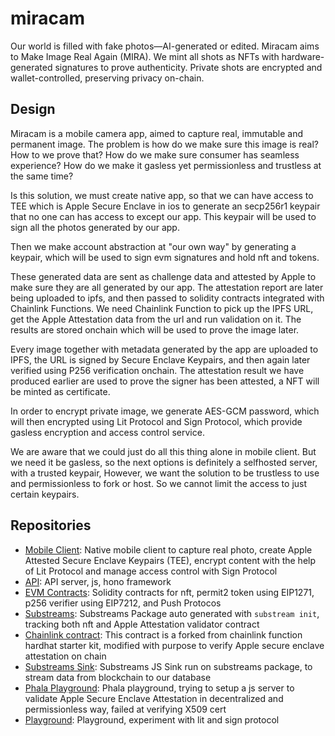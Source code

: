 # miracam

Our world is filled with fake photos—AI-generated or edited. Miracam aims to Make Image Real Again (MIRA). We mint all shots as NFTs with hardware-generated signatures to prove authenticity. Private shots are encrypted and wallet-controlled, preserving privacy on-chain.


## Design

Miracam is a mobile camera app, aimed to capture real, immutable and permanent image. The problem is how do we make sure this image is real? How to we prove that? How do we make sure consumer has seamless experience? How do we make it gasless yet permissionless and trustless at the same time?

Is this solution, we must create native app, so that we can have access to TEE which is Apple Secure Enclave in ios to generate an secp256r1 keypair that no one can has access to except our app. This keypair will be used to sign all the photos generated by our app. 

Then we make account abstraction at "our own way" by generating a keypair, which will be used to sign evm signatures and hold nft and tokens.

These generated data are sent as challenge data and attested by Apple to make sure they are all generated by our app. The attestation report are later being uploaded to ipfs, and then passed to solidity contracts integrated with Chainlink Functions. We need Chainlink Function to pick up the IPFS URL, get the Apple Attestation data from the url and run validation on it. The results are stored onchain which will be used to prove the image later.

Every image together with metadata generated by the app are uploaded to IPFS, the URL is signed by Secure Enclave Keypairs, and then again later verified using P256 verification onchain. The attestation result we have produced earlier are used to prove the signer has been attested, a NFT will be minted as certificate. 

In order to encrypt private image, we generate AES-GCM password, which will then encrypted using Lit Protocol and Sign Protocol, which provide gasless encryption and access control service. 

We are aware that we could just do all this thing alone in mobile client. But we need it be gasless, so the next options is definitely a selfhosted server, with a trusted keypair, However, we want the solution to be trustless to use and permissionless to fork or host. So we cannot limit the access to just certain keypairs.


## Repositories

- [Mobile Client](https://github.com/Miracam/mobile-client): Native mobile client to capture real photo, create Apple Attested Secure Enclave Keypairs (TEE), encrypt content with the help of Lit Protocol and manage access control with Sign Protocol
- [API](https://github.com/Miracam/api): API server, js, hono framework
- [EVM Contracts](https://github.com/Miracam/contracts): Solidity contracts for nft, permit2 token using EIP1271, p256 verifier using EIP7212, and Push Protocos
- [Substreams](https://github.com/Miracam/substreams): Substreams Package auto generated with `substream init`, tracking both nft and Apple Attestation validator contract
- [Chainlink contract](https://github.com/Miracam/chainlink-contract): This contract is a forked from chainlink function hardhat starter kit, modified with purpose to verify Apple secure enclave attestation on chain
- [Substreams Sink](https://github.com/Miracam/substream-sink): Substreams JS Sink run on substreams package, to stream data from blockchain to our database
- [Phala Playground](https://github.com/Miracam/phala): Phala playground, trying to setup a js server to validate Apple Secure Enclave Attestation in decentralized and permissionless way, failed at verifying X509 cert
- [Playground](https://github.com/Miracam/playground): Playground, experiment with lit and sign protocol
